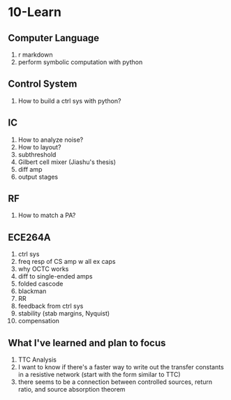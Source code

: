 # 10-Learn
## Computer Language
1. r markdown
1. perform symbolic computation with python

## Control System
1. How to build a ctrl sys with python?

## IC
1. How to analyze noise?
1. How to layout?
1. subthreshold
1. Gilbert cell mixer (Jiashu's thesis)
1. diff amp
1. output stages

## RF
1. How to match a PA?

## ECE264A
1. ctrl sys
1. freq resp of CS amp w all ex caps
1. why OCTC works
1. diff to single-ended amps
1. folded cascode
1. blackman
1. RR
1. feedback from ctrl sys
1. stability (stab margins, Nyquist)
1. compensation

## What I've learned and plan to focus
1. TTC Analysis
1. I want to know if there's a faster way to write out the transfer constants in a resistive network (start with the form similar to TTC)
1. there seems to be a connection between controlled sources, return ratio, and source absorption theorem
